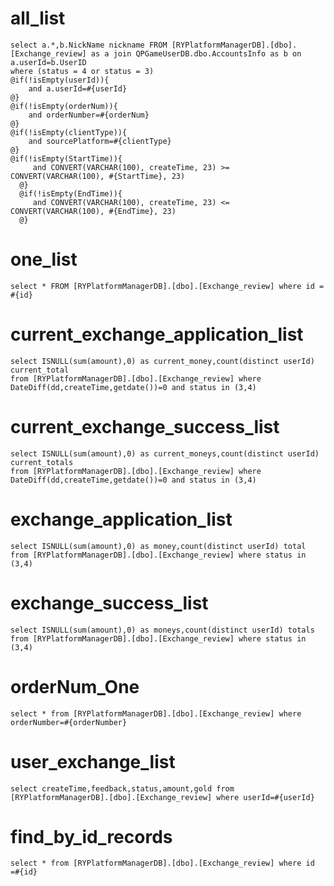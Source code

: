 all_list
===
    select a.*,b.NickName nickname FROM [RYPlatformManagerDB].[dbo].[Exchange_review] as a join QPGameUserDB.dbo.AccountsInfo as b on a.userId=b.UserID
    where (status = 4 or status = 3)
    @if(!isEmpty(userId)){
        and a.userId=#{userId}
    @}
    @if(!isEmpty(orderNum)){
        and orderNumber=#{orderNum}
    @}
    @if(!isEmpty(clientType)){
        and sourcePlatform=#{clientType}
    @}
    @if(!isEmpty(StartTime)){
         and CONVERT(VARCHAR(100), createTime, 23) >= CONVERT(VARCHAR(100), #{StartTime}, 23)
      @}
      @if(!isEmpty(EndTime)){
         and CONVERT(VARCHAR(100), createTime, 23) <= CONVERT(VARCHAR(100), #{EndTime}, 23)
      @}
one_list
===
    select * FROM [RYPlatformManagerDB].[dbo].[Exchange_review] where id = #{id}


current_exchange_application_list
===
    select ISNULL(sum(amount),0) as current_money,count(distinct userId) current_total 
    from [RYPlatformManagerDB].[dbo].[Exchange_review] where DateDiff(dd,createTime,getdate())=0 and status in (3,4)
current_exchange_success_list
===
    select ISNULL(sum(amount),0) as current_moneys,count(distinct userId) current_totals 
    from [RYPlatformManagerDB].[dbo].[Exchange_review] where DateDiff(dd,createTime,getdate())=0 and status in (3,4)
exchange_application_list
===
    select ISNULL(sum(amount),0) as money,count(distinct userId) total from [RYPlatformManagerDB].[dbo].[Exchange_review] where status in (3,4)
exchange_success_list
===
    select ISNULL(sum(amount),0) as moneys,count(distinct userId) totals from [RYPlatformManagerDB].[dbo].[Exchange_review] where status in (3,4)
orderNum_One
===
    select * from [RYPlatformManagerDB].[dbo].[Exchange_review] where orderNumber=#{orderNumber}

user_exchange_list
===
    select createTime,feedback,status,amount,gold from [RYPlatformManagerDB].[dbo].[Exchange_review] where userId=#{userId}

find_by_id_records
===
    select * from [RYPlatformManagerDB].[dbo].[Exchange_review] where id =#{id}
